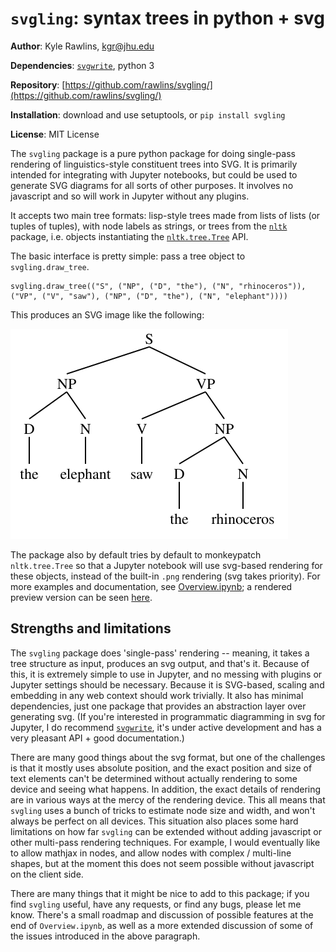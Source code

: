 # `svgling`: syntax trees in python + svg

**Author**: Kyle Rawlins, [kgr@jhu.edu](kgr@jhu.edu)

**Dependencies**: [`svgwrite`](https://pypi.org/project/svgwrite/), python 3

**Repository**: [https://github.com/rawlins/svgling/](https://github.com/rawlins/svgling/)

**Installation**: download and use setuptools, or `pip install svgling`

**License**: MIT License

The `svgling` package is a pure python package for doing single-pass rendering
of linguistics-style constituent trees into SVG. It is primarily intended for
integrating with Jupyter notebooks, but could be used to generate SVG diagrams
for all sorts of other purposes. It involves no javascript and so will work
in Jupyter without any plugins.

It accepts two main tree formats: lisp-style trees made from lists of lists (or
tuples of tuples), with node labels as strings, or trees from the
[`nltk`](https://www.nltk.org/) package, i.e. objects instantiating the
[`nltk.tree.Tree`](https://www.nltk.org/_modules/nltk/tree.html) API.

The basic interface is pretty simple: pass a tree object to `svgling.draw_tree`.

    svgling.draw_tree(("S", ("NP", ("D", "the"), ("N", "rhinoceros")), ("VP", ("V", "saw"), ("NP", ("D", "the"), ("N", "elephant"))))


This produces an SVG image like the following:

![example sentence](./demotree.svg)

The package also by default tries by default to monkeypatch `nltk.tree.Tree` so
that a Jupyter notebook will use svg-based rendering for these objects, instead
of the built-in `.png` rendering (svg takes priority). For more examples and
documentation, see [Overview.ipynb](https://github.com/rawlins/svgling/blob/master/Overview.ipynb); a rendered preview
version can be seen
[here](https://nbviewer.jupyter.org/github/rawlins/svgling/blob/master/Overview.ipynb).

## Strengths and limitations

The `svgling` package does 'single-pass' rendering -- meaning, it takes a tree
structure as input, produces an svg output, and that's it. Because of this, it
is extremely simple to use in Jupyter, and no messing with plugins or Jupyter
settings should be necessary. Because it is SVG-based, scaling and embedding in
any web context should work trivially. It also has minimal dependencies, just
one package that provides an abstraction layer over generating svg. (If you're
interested in programmatic diagramming in svg for Jupyter, I do recommend
[`svgwrite`](https://github.com/mozman/svgwrite), it's under active development
and has a very pleasant API + good documentation.)

There are many good things about the svg format, but one of the challenges is
that it mostly uses absolute position, and the exact position and size of text
elements can't be determined without actually rendering to some device and
seeing what happens. In addition, the exact details of rendering are in various
ways at the mercy of the rendering device. This all means that `svgling` uses a
bunch of tricks to estimate node size and width, and won't always be perfect on
all devices. This situation also places some hard limitations on how far
`svgling` can be extended without adding javascript or other multi-pass
rendering techniques. For example, I would eventually like to allow mathjax in
nodes, and allow nodes with complex / multi-line shapes, but at the moment this
does not seem possible without javascript on the client side.

There are many things that it might be nice to add to this package; if you find
`svgling` useful, have any requests, or find any bugs, please let me know.
There's a small roadmap and discussion of possible features at the end of
`Overview.ipynb`, as well as a more extended discussion of some of the issues
introduced in the above paragraph.
